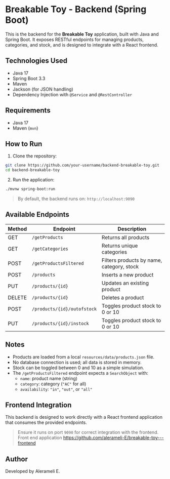 # Breakable Toy - Backend (Spring Boot)

This is the backend for the **Breakable Toy** application, built with Java and Spring Boot. It exposes RESTful endpoints for managing products, categories, and stock, and is designed to integrate with a React frontend.

## Technologies Used

- Java 17
- Spring Boot 3.3
- Maven
- Jackson (for JSON handling)
- Dependency Injection with `@Service` and `@RestController`

## Requirements

- Java 17
- Maven (`mvn`)

## How to Run

1. Clone the repository:

```bash
git clone https://github.com/your-username/backend-breakable-toy.git
cd backend-breakable-toy
```

2. Run the application:

```bash
./mvnw spring-boot:run
```

> By default, the backend runs on: `http://localhost:9090`

## Available Endpoints

| Method | Endpoint                     | Description                                |
|--------|------------------------------|--------------------------------------------|
| GET    | `/getProducts`               | Returns all products                       |
| GET    | `/getCategories`             | Returns unique categories                  |
| POST   | `/getProductsFiltered`       | Filters products by name, category, stock  |
| POST   | `/products`                  | Inserts a new product                      |
| PUT    | `/products/{id}`             | Updates an existing product                |
| DELETE | `/products/{id}`             | Deletes a product                          |
| POST   | `/products/{id}/outofstock`  | Toggles product stock to 0 or 10           |
| PUT    | `/products/{id}/instock`     | Toggles product stock to 0 or 10           |

## Notes

- Products are loaded from a local `resources/data/products.json` file.
- No database connection is used; all data is stored in memory.
- Stock can be toggled between 0 and 10 as a simple simulation.
- The `/getProductsFiltered` endpoint expects a `SearchObject` with:
  - `name`: product name (string)
  - `category`: category (`"AC"` for all)
  - `availability`: `"in"`, `"out"`, or `"all"`

## Frontend Integration

This backend is designed to work directly with a React frontend application that consumes the provided endpoints.

> Ensure it runs on port `9090` for correct integration with the frontend.
> Front end application https://github.com/alerameli-E/breakable-toy---frontend

## Author

Developed by Alerameli E.
